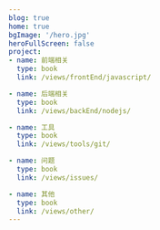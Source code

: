 ```yaml
---
blog: true
home: true
bgImage: '/hero.jpg'
heroFullScreen: false
project:
- name: 前端相关
  type: book
  link: /views/frontEnd/javascript/

- name: 后端相关
  type: book
  link: /views/backEnd/nodejs/

- name: 工具
  type: book
  link: /views/tools/git/

- name: 问题
  type: book
  link: /views/issues/

- name: 其他
  type: book
  link: /views/other/
---
```



